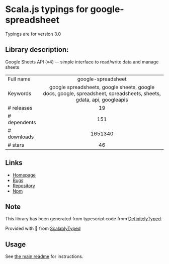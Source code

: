 
# Scala.js typings for google-spreadsheet

Typings are for version 3.0

## Library description:
Google Sheets API (v4) -- simple interface to read/write data and manage sheets

|                    |                 |
| ------------------ | :-------------: |
| Full name          | google-spreadsheet |
| Keywords           | google spreadsheets, google sheets, google docs, google, spreadsheet, spreadsheets, sheets, gdata, api, googleapis |
| # releases         | 19 |
| # dependents       | 151 |
| # downloads        | 1651340 |
| # stars            | 46 |

## Links
- [Homepage](https://github.com/theoephraim/node-google-spreadsheet)
- [Bugs](https://github.com/theoephraim/node-google-spreadsheet/issues)
- [Repository](https://github.com/theoephraim/node-google-spreadsheet)
- [Npm](https://www.npmjs.com/package/google-spreadsheet)
    


## Note
This library has been generated from typescript code from [DefinitelyTyped](https://definitelytyped.org).

Provided with :purple_heart: from [ScalablyTyped](https://github.com/oyvindberg/ScalablyTyped)

## Usage
See [the main readme](../../readme.md) for instructions.


